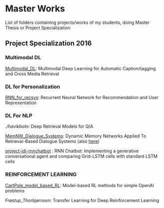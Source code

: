 # Master Works

List of folders containing projects/works of my students, doing Master Thesis or Project Specialization:

## Project Specialization 2016

### Multimodal DL ###

[Multimodal_DL](https://github.com/ruoccoma/master_works/tree/master/helgoy-lund): Multimodal Deep Learning for Automatic Caption/tagging and Cross Media Retrieval


### DL for Personalization ###

[RNN_for_recsys](https://github.com/ruoccoma/master_works/tree/skrede/skrede): Recurrent Neural Network for Recommendation and User Representation


### DL For NLP ###

_./havikbotn_: Deep Retrieval Models for Q/A

[MemNW_Dialogue_Systems](https://github.com/Remeus/MemN2N-UDC): Dynamic Memory Networks Applied To Retrieval-Based Dialogue Systems (also [here](https://github.com/Remeus/SeqMod))

[project-idi-rnnchatbot](https://github.com/siljec/project-idi-rnnchatbot) : RNN Chatbot: Implementing a generative conversational agent and comparing Grid-LSTM cells with standard LSTM cells


### REINFORCEMENT LEARNING ###

[CartPole_model_based_RL](https://github.com/mrminy/CartPole_model_based_RL): Model-based RL methods for simple OpenAI problems

_Frøstup_Thorbjørnsen_: Transfer Learning for Deep Reinforcement Learning

